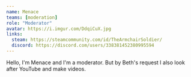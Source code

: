 ```yaml
---
name: Menace
teams: [moderation]
role: "Moderator"
avatar: https://i.imgur.com/DdqiCuX.jpg   
links: 
  steam: https://steamcommunity.com/id/TheArmchairSoldier/
  discord: https://discord.com/users/338381452380995594
---
```


Hello, I'm Menace and I'm a moderator. But by Beth's request I also look after YouTube and make videos.
